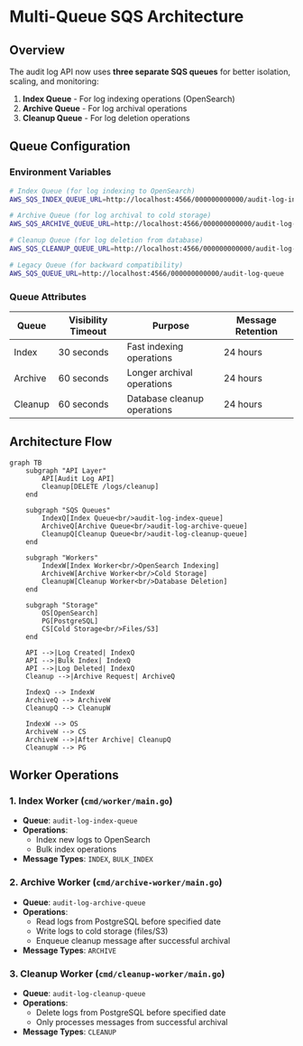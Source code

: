 # Multi-Queue SQS Architecture

## Overview

The audit log API now uses **three separate SQS queues** for better isolation, scaling, and monitoring:

1. **Index Queue** - For log indexing operations (OpenSearch)
2. **Archive Queue** - For log archival operations  
3. **Cleanup Queue** - For log deletion operations

## Queue Configuration

### Environment Variables

```bash
# Index Queue (for log indexing to OpenSearch)
AWS_SQS_INDEX_QUEUE_URL=http://localhost:4566/000000000000/audit-log-index-queue

# Archive Queue (for log archival to cold storage)
AWS_SQS_ARCHIVE_QUEUE_URL=http://localhost:4566/000000000000/audit-log-archive-queue

# Cleanup Queue (for log deletion from database)
AWS_SQS_CLEANUP_QUEUE_URL=http://localhost:4566/000000000000/audit-log-cleanup-queue

# Legacy Queue (for backward compatibility)
AWS_SQS_QUEUE_URL=http://localhost:4566/000000000000/audit-log-queue
```

### Queue Attributes

| Queue | Visibility Timeout | Purpose | Message Retention |
|-------|-------------------|---------|-------------------|
| Index | 30 seconds | Fast indexing operations | 24 hours |
| Archive | 60 seconds | Longer archival operations | 24 hours |
| Cleanup | 60 seconds | Database cleanup operations | 24 hours |

## Architecture Flow

```mermaid
graph TB
    subgraph "API Layer"
        API[Audit Log API]
        Cleanup[DELETE /logs/cleanup]
    end
    
    subgraph "SQS Queues"
        IndexQ[Index Queue<br/>audit-log-index-queue]
        ArchiveQ[Archive Queue<br/>audit-log-archive-queue]
        CleanupQ[Cleanup Queue<br/>audit-log-cleanup-queue]
    end
    
    subgraph "Workers"
        IndexW[Index Worker<br/>OpenSearch Indexing]
        ArchiveW[Archive Worker<br/>Cold Storage]
        CleanupW[Cleanup Worker<br/>Database Deletion]
    end
    
    subgraph "Storage"
        OS[OpenSearch]
        PG[PostgreSQL]
        CS[Cold Storage<br/>Files/S3]
    end
    
    API -->|Log Created| IndexQ
    API -->|Bulk Index| IndexQ
    API -->|Log Deleted| IndexQ
    Cleanup -->|Archive Request| ArchiveQ
    
    IndexQ --> IndexW
    ArchiveQ --> ArchiveW
    CleanupQ --> CleanupW
    
    IndexW --> OS
    ArchiveW --> CS
    ArchiveW -->|After Archive| CleanupQ
    CleanupW --> PG
```

## Worker Operations

### 1. Index Worker (`cmd/worker/main.go`)
- **Queue**: `audit-log-index-queue`
- **Operations**: 
  - Index new logs to OpenSearch
  - Bulk index operations
- **Message Types**: `INDEX`, `BULK_INDEX`

### 2. Archive Worker (`cmd/archive-worker/main.go`)
- **Queue**: `audit-log-archive-queue`
- **Operations**:
  - Read logs from PostgreSQL before specified date
  - Write logs to cold storage (files/S3)
  - Enqueue cleanup message after successful archival
- **Message Types**: `ARCHIVE`

### 3. Cleanup Worker (`cmd/cleanup-worker/main.go`)
- **Queue**: `audit-log-cleanup-queue`
- **Operations**:
  - Delete logs from PostgreSQL before specified date
  - Only processes messages from successful archival
- **Message Types**: `CLEANUP`
